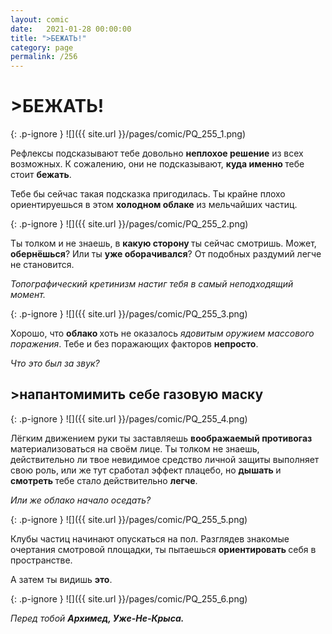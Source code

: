 ```yaml
---
layout: comic
date:   2021-01-28 00:00:00 
title: ">БЕЖАТЬ!"
category: page
permalink: /256
---
```

# >БЕЖАТЬ!

{: .p-ignore }
![]({{ site.url }}/pages/comic/PQ_255_1.png)

Рефлексы подсказывают тебе довольно <strong>неплохое решение</strong> из всех возможных. К сожалению, они не подсказывают, <strong>куда именно </strong>тебе стоит <strong>бежать</strong>.

Тебе бы сейчас такая подсказка пригодилась. Ты крайне плохо ориентируешься в этом <strong>холодном облаке</strong> из мельчайших частиц.

{: .p-ignore }
![]({{ site.url }}/pages/comic/PQ_255_2.png)

Ты толком и не знаешь, в <strong>какую сторону </strong>ты сейчас смотришь. Может, <strong>обернёшься</strong>? Или ты <strong>уже оборачивался</strong>? От подобных раздумий легче не становится.

<em>Топографический кретинизм настиг тебя в самый неподходящий момент.</em>

{: .p-ignore }
![]({{ site.url }}/pages/comic/PQ_255_3.png)

Хорошо, что <strong>облако </strong>хоть не оказалось <em>ядовитым оружием массового поражения</em>. Тебе и без поражающих факторов <strong>непросто</strong>.

<em>Что это был за звук?</em>

## >напантомимить себе газовую маску

{: .p-ignore }
![]({{ site.url }}/pages/comic/PQ_255_4.png)

Лёгким движением руки ты заставляешь <strong>воображаемый противогаз</strong> материализоваться на своём лице. Ты толком не знаешь, действительно ли твое невидимое средство личной защиты выполняет свою роль, или же тут сработал эффект плацебо, но <strong>дышать </strong>и <strong>смотреть </strong>тебе стало действительно <strong>легче</strong>.

<em>Или же облако начало оседать?</em>

{: .p-ignore }
![]({{ site.url }}/pages/comic/PQ_255_5.png)

Клубы частиц начинают опускаться на пол. Разглядев знакомые очертания смотровой площадки, ты пытаешься <strong>ориентировать </strong>себя в пространстве.

А затем ты видишь <strong>это</strong>.

{: .p-ignore }
![]({{ site.url }}/pages/comic/PQ_255_6.png)

<em>Перед тобой <strong><strong>Архимед, Уже-Не-Крыса.</strong></strong></em>
